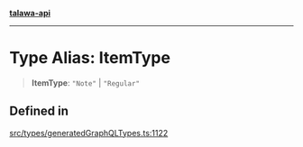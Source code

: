 [**talawa-api**](../../../README.md)

***

# Type Alias: ItemType

> **ItemType**: `"Note"` \| `"Regular"`

## Defined in

[src/types/generatedGraphQLTypes.ts:1122](https://github.com/Suyash878/talawa-api/blob/b5a9d8b4a1ea678a3d6f5b710b3721f91a3052fc/src/types/generatedGraphQLTypes.ts#L1122)
